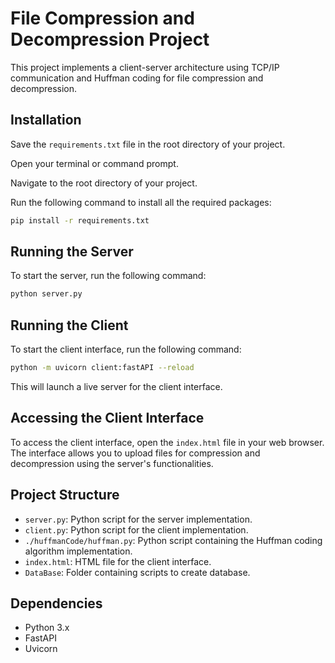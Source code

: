 # File Compression and Decompression Project

This project implements a client-server architecture using TCP/IP communication and Huffman coding for file compression and decompression.

## Installation

Save the `requirements.txt` file in the root directory of your project.

Open your terminal or command prompt.

Navigate to the root directory of your project.

Run the following command to install all the required packages:

```bash
pip install -r requirements.txt
```


## Running the Server

To start the server, run the following command:
```bash
python server.py
```



## Running the Client

To start the client interface, run the following command:

```bash
python -m uvicorn client:fastAPI --reload
```



This will launch a live server for the client interface.

## Accessing the Client Interface

To access the client interface, open the `index.html` file in your web browser. The interface allows you to upload files for compression and decompression using the server's functionalities.

## Project Structure

- `server.py`: Python script for the server implementation.
- `client.py`: Python script for the client implementation.
- `./huffmanCode/huffman.py`: Python script containing the Huffman coding algorithm implementation.
- `index.html`: HTML file for the client interface.
- `DataBase`: Folder containing scripts to create database.




## Dependencies

- Python 3.x
- FastAPI
- Uvicorn




